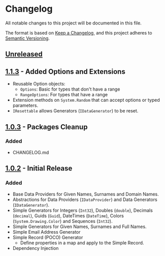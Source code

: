 # Changelog

All notable changes to this project will be documented in this file.

The format is based on [Keep a Changelog](https://keepachangelog.com/en/1.0.0/),
and this project adheres to [Semantic Versioning](https://semver.org/spec/v2.0.0.html).

## [Unreleased]

## [1.1.3] - Added Options and Extensions

- Reusable Option objects:
  - `Options`: Basic for types that don't have a range
  - `RangeOptions`: For types that have a range
- Extension methods on `System.Random` that can accept options or typed parameters.
- `IResettable` allows Generators (`IDataGenerator`) to be reset.

## [1.0.3] - Packages Cleanup

### Added

- CHANGELOG.md

## [1.0.2] - Initial Release

### Added

- Base Data Providers for Given Names, Surnames and Domain Names.
- Abstractions for Data Providers (`IDataProvider`) and Data Generators (`IDataGenerator`).
- Simple Generators for Integers (`Int32`), Doubles (`double`), Decimals (`decimal`), Guids (`Guid`), DateTimes (`DateTime`), Colors (`System.Drawing.Color`) and Sequences (`Int32`).
- Simple Generators for Given Names, Surnames and Full Names.
- Simple Email Address Generator
- Simple Record (POCO) Generator
  - Define properties in a map and apply to the Simple Record.
- Dependency Injection

[Unreleased]: https://github.com/gatewayprogrammingschool/RandomDataGeneration/compare/1.1.3...HEAD
[1.1.3]: https://github.com/gatewayprogrammingschool/RandomDataGeneration/compare/1.0.3...1.1.3
[1.0.3]: https://github.com/gatewayprogrammingschool/RandomDataGeneration/compare/1.0.2...1.0.3
[1.0.2]: https://github.com/gatewayprogrammingschool/RandomDataGeneration/releases/tag/1.0.2
